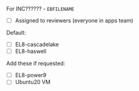 For INC?????? - `EBFILENAME`

* [ ] Assigned to reviewers (everyone in apps team)

Default:
* [ ] EL8-cascadelake
* [ ] EL8-haswell

Add these if requested:
* [ ] EL8-power9
* [ ] Ubuntu20 VM
